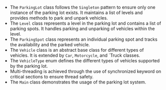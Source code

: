 - The `ParkingLot` class follows the `Singleton` pattern to ensure only one instance of the parking lot exists. It maintains a list of levels and provides methods to park and unpark vehicles.
- The `Level` class represents a level in the parking lot and contains a list of parking spots. It handles parking and unparking of vehicles within the level.
- The `ParkingSpot` class represents an individual parking spot and tracks the availability and the parked vehicle.
- The `Vehicle` class is an abstract base class for different types of vehicles. It is extended by `Car`, `Motorcycle`, and `Truck classes.
- The `VehicleType` enum defines the different types of vehicles supported by the parking lot.
- Multi-threading is achieved through the use of synchronized keyword on critical sections to ensure thread safety.
- The `Main` class demonstrates the usage of the parking lot system.
